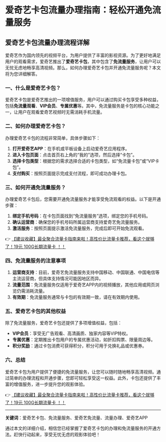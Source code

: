 # 爱奇艺卡包流量办理指南：轻松开通免流量服务

## 爱奇艺卡包流量办理流程详解

爱奇艺作为国内领先的视频平台，为用户提供了丰富的影视资源。为了更好地满足用户的观看需求，爱奇艺推出了**爱奇艺卡包**，其中包含了**免流量服务**，让用户可以无忧无虑地畅享高清视频。那么，如何办理爱奇艺卡包并开通免流量服务呢？本文将为您详细解答。

### 一、什么是爱奇艺卡包？

爱奇艺卡包是爱奇艺推出的一项增值服务，用户可以通过购买卡包享受多种权益，包括**免流量观看**、**VIP会员**、**专属优惠**等。其中，免流量服务是卡包的核心功能之一，让用户在观看爱奇艺视频时无需消耗手机流量。

### 二、如何办理爱奇艺卡包？

办理爱奇艺卡包的流程非常简单，具体步骤如下：

1. **打开爱奇艺APP**：在手机或平板设备上启动爱奇艺应用程序。
2. **进入卡包页面**：点击首页右上角的“我的”选项，然后选择“卡包”。
3. **选择卡包类型**：根据您的需求选择合适的卡包类型，如“免流量卡包”或“VIP卡包”。
4. **支付购买**：按照页面提示完成支付流程，即可成功办理卡包。

### 三、如何开通免流量服务？

办理爱奇艺卡包后，您需要开通免流量服务才能享受免流观看的权益。以下是开通步骤：

1. **绑定手机号码**：在卡包页面找到“免流量服务”选项，绑定您的手机号码。
2. **确认运营商**：确保您的手机号码所属运营商支持爱奇艺免流量服务。
3. **激活服务**：按照页面提示激活免流量服务，完成后即可开始免流观看。

👉 [【建议收藏】最全聚合流量卡指南来啦！高性价比流量卡推荐，看这个就够了！19元 100G长期流量卡 ！！](https://bit.ly/Liuliangka)

### 四、免流量服务的注意事项

1. **运营商支持**：目前，爱奇艺免流量服务支持中国移动、中国联通、中国电信等主流运营商，但具体支持情况可能因地区而异。
2. **流量范围**：免流量服务仅适用于爱奇艺APP内的视频播放，其他应用或网页浏览仍需消耗流量。
3. **有效期**：免流量服务通常与卡包的有效期一致，请在有效期内使用。

### 五、爱奇艺卡包的其他权益

除了免流量服务，爱奇艺卡包还提供了多项增值权益，包括：

- **VIP会员**：享受无广告观看、高清画质、独家内容等VIP特权。
- **专属优惠**：定期推出卡包用户的专属优惠活动，如折扣购票、限量周边等。
- **积分奖励**：通过卡包消费可获得积分，积分可用于兑换礼品或优惠券。

### 六、总结

爱奇艺卡包为用户提供了便捷的免流量服务，让您可以随时随地畅享高清视频。通过简单的办理流程和开通步骤，您即可轻松享受这一权益。此外，卡包还提供了丰富的增值服务，进一步提升您的观影体验。

👉 [【建议收藏】最全聚合流量卡指南来啦！高性价比流量卡推荐，看这个就够了！19元 100G长期流量卡 ！！](https://bit.ly/Liuliangka)

---

**关键词**：爱奇艺卡包、免流量服务、爱奇艺免流量、流量办理、爱奇艺APP

通过本文的详细介绍，相信您已经掌握了爱奇艺卡包的办理和免流量服务的开通方法。赶快行动起来，享受无忧无虑的观影体验吧！